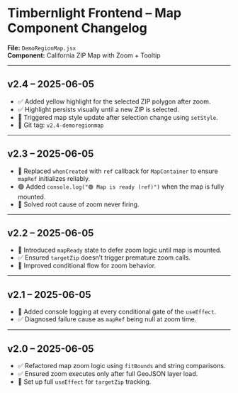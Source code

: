 # Timbernlight Frontend – Map Component Changelog
**File:** `DemoRegionMap.jsx`  
**Component:** California ZIP Map with Zoom + Tooltip

---

## v2.4 – 2025-06-05
- ✅ Added yellow highlight for the selected ZIP polygon after zoom.
- ✅ Highlight persists visually until a new ZIP is selected.
- 🔄 Triggered map style update after selection change using `setStyle`.
- 🔖 Git tag: `v2.4-demoregionmap`

---

## v2.3 – 2025-06-05
- 🔧 Replaced `whenCreated` with `ref` callback for `MapContainer` to ensure `mapRef` initializes reliably.
- 🟢 Added `console.log("🟢 Map is ready (ref)")` when the map is fully mounted.
- 🧪 Solved root cause of zoom never firing.

---

## v2.2 – 2025-06-05
- 🧠 Introduced `mapReady` state to defer zoom logic until map is mounted.
- ✅ Ensured `targetZip` doesn’t trigger premature zoom calls.
- 📌 Improved conditional flow for zoom behavior.

---

## v2.1 – 2025-06-05
- 🐞 Added console logging at every conditional gate of the `useEffect`.
- ✅ Diagnosed failure cause as `mapRef` being null at zoom time.

---

## v2.0 – 2025-06-05
- ✅ Refactored map zoom logic using `fitBounds` and string comparisons.
- ✅ Ensured zoom executes only after full GeoJSON layer load.
- 📍 Set up full `useEffect` for `targetZip` tracking.

